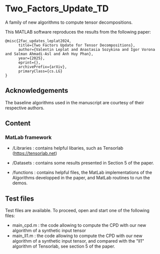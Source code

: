 # Two_Factors_Update_TD
A family of new algorithms to compute tensor decompositions.

This MATLAB software reproduces the results from the following paper:

```
@misc{2fac_updates_leplat2024,
      title={Two Factors Update for Tensor Decompositions}, 
      author={Valentin Leplat and Anastasia Sozykina and Igor Vorona and Salman Ahmadi-Asl and Anh Huy Phan},
      year={2025},
      eprint={},
      archivePrefix={arXiv},
      primaryClass={cs.LG}
}
```

## Acknowledgements

The baseline algorithms used in the manuscript are courtesy of their respective authors.

## Content

### MatLab framework
 
 - /Libraries : contains helpful libaries, such as Tensorlab (https://tensorlab.net) 
 
 - /Datasets : contains some results presented in Section 5 of the paper.

 - /functions : contains helpful files, the MatLab implementations of the Algorithms developped in the paper, and MatLab routines to run the demos.
   
   
## Test files
 
 Test files are available. To proceed, open and start one of the following files:

- main_cpd.m : the code allowing to compute the CPD with our new algorithm of a synthetic input tensor
- main_ll1.m : the code allowing to compute the CPD with our new algorithm of a synthetic input tensor, and compared with the "ll1" algorithm of Tensorlab, see section 5 of the paper.

